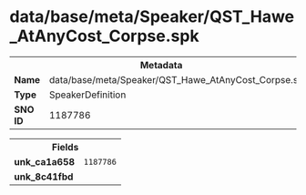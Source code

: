 <h1>data/base/meta/Speaker/QST_Hawe_AtAnyCost_Corpse.spk</h1><table><tr><th colspan="100%">Metadata</th></tr><tr><td><b>Name</b></td><td>data/base/meta/Speaker/QST_Hawe_AtAnyCost_Corpse.spk</td></tr><tr><td><b>Type</b></td><td>SpeakerDefinition</td></tr><tr><td><b>SNO ID</b></td><td>1187786</td></tr></table>

<table><tr><th colspan="100%">Fields</th></tr><tr><td><b>unk_ca1a658</b></td><td><code>1187786</code></td></tr><tr><td><b>unk_8c41fbd</b></td><td></td></tr></table>

